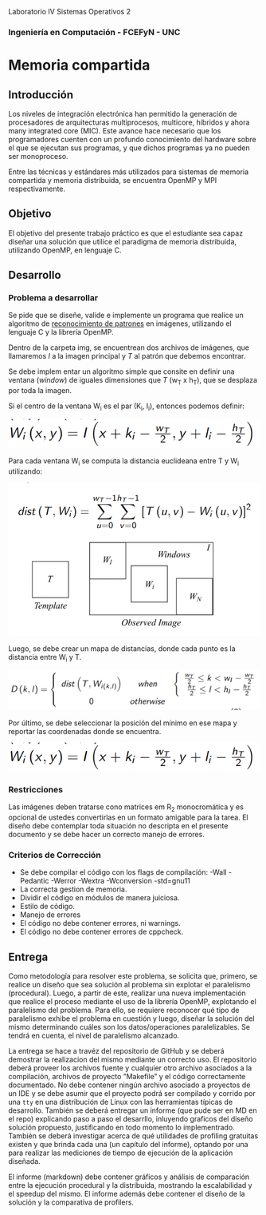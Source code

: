 Laboratorio IV Sistemas Operativos 2 
### Ingeniería en Computación - FCEFyN - UNC
# Memoria compartida

## Introducción
Los niveles de integración electrónica han permitido la generación de procesadores de arquitecturas multiprocesos, multicore, híbridos y ahora many integrated core (MIC). Este avance hace necesario que los programadores cuenten con un profundo conocimiento del hardware sobre el que se ejecutan sus programas, y que dichos programas ya no pueden ser monoproceso.

Entre las técnicas y estándares más utilizados para sistemas de memoria compartida y memoria distribuida, se encuentra OpenMP y MPI respectivamente.

## Objetivo
El objetivo del presente trabajo práctico es que el estudiante sea capaz diseñar una solución que utilice el paradigma de memoria distribuida, utilizando OpenMP, en lenguaje C.

## Desarrollo
### Problema a desarrollar
Se pide que se diseñe, valide e implemente un programa que realice un algoritmo de [reconocimiento de patrones](https://en.wikipedia.org/wiki/Pattern_recognition) en imágenes, utilizando el lenguaje C y la librería OpenMP.

Dentro de la carpeta img, se encuentrean dos archivos de imágenes, que llamaremos _I_ a la imagen principal y _T_ al patrón que debemos encontrar. 

Se debe implem entar un algoritmo simple que consite en definir una ventana (_window_) de iguales dimensiones que _T_ (w<sub>T</sub> x h<sub>T</sub>), que se desplaza por toda la imagen.

Si el centro de la ventana  W<sub>i</sub> es el par (K<sub>i</sub>, I<sub>i</sub>), entonces podemos definir:

![sistema_de_coordenadas](.docimg/coords.png)


Para cada ventana W<sub>i</sub> se computa la distancia euclideana entre T y W<sub>i</sub> utilizando:

![dist](.docimg/dist.png)

Luego, se debe crear un mapa de distancias, donde cada punto es la distancia entre  W<sub>i</sub> y T.

![mapa](.docimg/dist_map.png)

Por último, se debe seleccionar la posición del mínimo en ese mapa y reportar las coordenadas donde se encuentra.

![sistema_de_coordenadas](.docimg/coords.png)


### Restricciones
Las imágenes deben tratarse cono matrices em R<sub>2</sub> monocromática y es opcional de ustedes convertirlas en un formato amigable para la tarea.
El diseño debe contemplar toda situación no descripta en el presente documento y se debe hacer un correcto manejo de errores. 

### Criterios de Corrección
- Se debe compilar el código con los flags de compilación: 
     -Wall -Pedantic -Werror -Wextra -Wconversion -std=gnu11
- La correcta gestion de memoria.
- Dividir el código en módulos de manera juiciosa.
- Estilo de código.
- Manejo de errores
- El código no debe contener errores, ni warnings.
- El código no debe contener errores de cppcheck.

## Entrega
Como metodología para resolver este problema, se solicita que, primero, se realice un diseño que sea solución al problema sin explotar el paralelismo (procedural). Luego, a partir de este, realizar una nueva implementación que realice el proceso mediante el uso de la librería OpenMP, explotando el paralelismo del problema. Para ello, se requiere reconocer qué tipo de paralelismo exhibe el problema en cuestión y luego, diseñar la solución del mismo determinando cuáles son los datos/operaciones paralelizables. Se tendrá en cuenta, el nivel de paralelismo alcanzado.

La entrega se hace a travéz del repositorio de GitHub y se deberá demostrar la realizacion del mismo mediante un correcto uso. El repositorio deberá proveer los archivos fuente y cualquier otro archivo asociados a la compilación, archivos  de  proyecto  ”Makefile”  y  el  código correctamente documentado. No debe contener ningún archivo asociado a proyectos de un IDE y se debe asumir que el proyecto podrá ser compilado y corrido por una `tty` en una distribución de Linux con las herramientas típicas de desarrollo. También se deberá entregar un informe (que pude ser en MD en el repo) explicando paso a paso el desarrllo, inluyendo graficos del diseño solución propuesto, justificando en todo momento lo implementrado.
También se deberá investigar acerca de qué utilidades de profiling gratuitas existen y que brinda cada una (un capítulo del informe), optando por una para realizar las mediciones de tiempo de ejecución de la aplicación diseñada.

El informe (markdown) debe contener gráficos y análisis de comparación entre la ejecución procedural y la distribuida, mostrando la escalabilidad y el speedup del mismo. El informe además debe contener el diseño de la solución y la comparativa de profilers.
